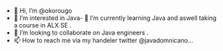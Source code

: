 - 👋 Hi, I’m @okorougo
- 👀 I’m interested in Java- 🌱 I’m currently learning Java and aswell taking a course in ALX SE .
- 💞️ I’m looking to collaborate on Java engineers .
- 📫 How to reach me via my handeler twitter @javadomnicano...

<!---
okorougo/okorougo is a ✨ special ✨ repository because its `README.md` (this file) appears on your GitHub profile.
You can click the Preview link to take a look at your changes.
--->
